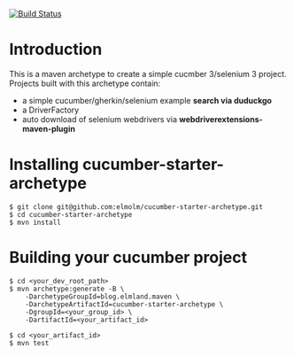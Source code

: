 [![Build Status](https://travis-ci.org/elmolm/cucumber-starter-archetype.svg?branch=master)](https://travis-ci.org/elmolm/cucumber-starter-archetype)

# Introduction
This is a maven archetype to create a simple cucmber 3/selenium 3 project. Projects built with this archetype contain:

* a simple cucumber/gherkin/selenium example **search via duduckgo**
* a DriverFactory
* auto download of selenium webdrivers via **webdriverextensions-maven-plugin**

 
# Installing cucumber-starter-archetype

```
$ git clone git@github.com:elmolm/cucumber-starter-archetype.git
$ cd cucumber-starter-archetype
$ mvn install
```

# Building your cucumber project
```
$ cd <your_dev_root_path>
$ mvn archetype:generate -B \
	-DarchetypeGroupId=blog.elmland.maven \
	-DarchetypeArtifactId=cucumber-starter-archetype \
	-DgroupId=<your_group_id> \
	-DartifactId=<your_artifact_id>
	
$ cd <your_artifact_id>
$ mvn test
```
